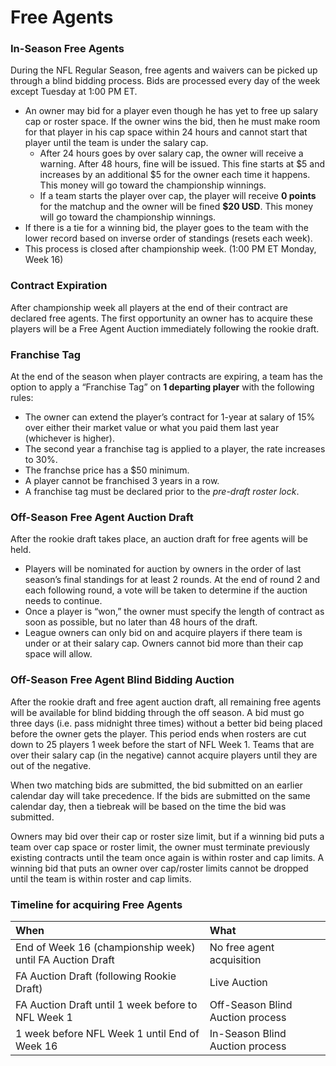 # Free Agents

### In-Season Free Agents

During the NFL Regular Season, free agents and waivers can be picked up through a blind bidding process.  Bids are processed every day of the week except Tuesday at 1:00 PM ET.


* An owner may bid for a player even though he has yet to free up salary cap or roster space.  If the owner wins the bid, then he must make room for that player in his cap space within 24 hours and cannot start that player until the team is under the salary cap.
    * After 24 hours goes by over salary cap, the owner will receive a warning.  After 48 hours, fine will be issued.  This fine starts at $5 and increases by an additional $5 for the owner each time it happens.  This money will go toward the championship winnings.
    * If a team starts the player over cap, the player will receive **0 points** for the matchup and the owner will be fined **$20 USD**.  This money will go toward the championship winnings.
* If there is a tie for a winning bid, the player goes to the team with the lower record based on inverse order of standings (resets each week).
* This process is closed after championship week.  (1:00 PM ET Monday, Week 16)


### Contract Expiration

After championship week all players at the end of their contract are declared free agents.  The first opportunity an owner has to acquire these players will be a Free Agent Auction immediately following the rookie draft.


### Franchise Tag

At the end of the season when player contracts are expiring, a team has the option to apply a “Franchise Tag” on **1 departing player** with the following rules:

* The owner can extend the player’s contract for 1-year at salary of 15% over either their market value or what you paid them last year (whichever is higher).
* The second year a franchise tag is applied to a player, the rate increases to 30%.
* The franchse price has a $50 minimum.
* A player cannot be franchised 3 years in a row.
* A franchise tag must be declared prior to the *pre-draft roster lock*.


### Off-Season Free Agent Auction Draft

After the rookie draft takes place, an auction draft for free agents will be held.

* Players will be nominated for auction by owners in the order of last season’s final standings for at least 2 rounds. At the end of round 2 and each following round, a vote will be taken to determine if the auction needs to continue.
 * Once a player is “won,” the owner must specify the length of contract as soon as possible, but no later than 48 hours of the draft.
* League owners can only bid on and acquire players if there team is under or at their salary cap.  Owners cannot bid more than their cap space will allow.


### Off-Season Free Agent Blind Bidding Auction

After the rookie draft and free agent auction draft, all remaining free agents will be available for blind bidding through the off season.  A bid must go three days (i.e. pass midnight three times) without a better bid being placed before the owner gets the player.  This period ends when rosters are cut down to 25 players 1 week before the start of NFL Week 1.  Teams that are over their salary cap (in the negative) cannot acquire players until they are out of the negative.

When two matching bids are submitted, the bid submitted on an earlier calendar day will take precedence.  If the bids are submitted on the same calendar day, then a tiebreak will be based on the time the bid was submitted.

Owners may bid over their cap or roster size limit, but if a winning bid puts a team over cap space or roster limit, the owner must terminate previously existing contracts until the team once again is within roster and cap limits. A winning bid that puts an owner over cap/roster limits cannot be dropped until the team is within roster and cap limits.

### Timeline for acquiring Free Agents

| When | What |
|:----|:----|
|End of Week 16 (championship week) until FA Auction Draft|No free agent acquisition|
|FA Auction Draft (following Rookie Draft)|Live Auction|
|FA Auction Draft until 1 week before to NFL Week 1|Off-Season Blind Auction process|
|1 week before NFL Week 1 until End of Week 16|In-Season Blind Auction process|
